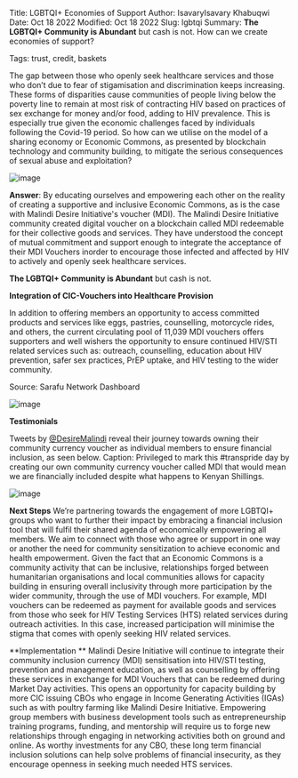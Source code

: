 Title: LGBTQI+ Economies of Support
Author: IsavaryIsavary Khabuqwi
Date: Oct 18 2022
Modified: Oct 18 2022
Slug: lgbtqi
Summary: **The LGBTQI+ Community is Abundant** but cash is not. How can we create economies of support?

Tags: trust, credit, baskets


The gap between those who openly seek healthcare services and those who don’t due to fear of stigamisation and discrimination keeps increasing. These forms of disparities cause communities of people living below the poverty line to remain at most risk of contracting HIV based on practices of sex exchange for money and/or food, adding to HIV prevalence. This is especially true given the economic challenges faced by individuals following the Covid-19 period. So how can we utilise on the model of a sharing economy or Economic Commons, as presented by blockchain technology and community building, to mitigate the serious consequences of sexual abuse and exploitation?

![image](images/blog/lgbtqi1.webp)

**Answer**: By educating ourselves and empowering each other on the reality of creating a supportive and inclusive Economic Commons, as is the case with Malindi Desire Initiative's voucher (MDI). The Malindi Desire Initiative community created digital voucher on a blockchain called MDI redeemable for their collective goods and services. They have understood the concept of mutual commitment and support enough to integrate the acceptance of their MDI Vouchers inorder to encourage those infected and affected by HIV to actively and openly seek healthcare services. 

**The LGBTQI+ Community is Abundant** but cash is not.

**Integration of CIC-Vouchers into Healthcare Provision**

In addition to offering members an opportunity to access committed products and services like eggs, pastries, counselling, motorcycle rides, and others, the current circulating pool of 11,039 MDI vouchers offers supporters and well wishers the opportunity to ensure continued HIV/STI related services such as: outreach, counselling, education about HIV prevention, safer sex practices, PrEP uptake, and HIV testing to the wider community.  
 
 
Source: Sarafu Network Dashboard
 
![image](images/blog/lgbtqi2.webp)
 
**Testimonials**

Tweets by [@DesireMalindi](https://twitter.com/DesireMalindi) reveal their journey towards owning their community currency voucher as individual members to ensure financial inclusion, as seen below.  Caption: Privileged to mark this #transpride day by creating our own community currency voucher called MDI that would mean we are financially included despite what happens to Kenyan Shillings. 

![image](images/blog/lgbtqi3.webp)
 
**Next Steps**
We’re partnering towards the engagement of more LGBTQI+ groups who want to further their impact by embracing a financial inclusion tool that will fulfil their shared agenda of economically empowering all members. We aim to connect with those who agree or support in one way or another the need for community sensitization to achieve economic and health empowerment. Given the fact that an Economic Commons is a community activity that can be inclusive, relationships forged between humanitarian organisations and local communities allows for capacity building in ensuring overall inclusivity through more participation by the wider community, through the use of MDI vouchers. For example, MDI vouchers can be redeemed as payment for available goods and services from those who seek for HIV Testing Services (HTS) related services during outreach activities. In this case, increased participation will minimise the stigma that comes with openly seeking HIV related services.

**Implementation **
Malindi Desire Initiative will continue to integrate their community inclusion currency (MDI) sensitisation into HIV/STI testing, prevention and management education, as well as counselling by offering these services in exchange for MDI Vouchers that can be redeemed during Market Day activities. This opens an opportunity for capacity building by more CIC issuing CBOs who engage in Income Generating Activities (IGAs) such as with poultry farming like Malindi Desire Initiative. Empowering group members with business development tools such as entrepreneurship training programs, funding, and mentorship will require us to forge new relationships through engaging in networking activities both on ground and online. As worthy investments for any CBO, these long term financial inclusion solutions can help solve problems of financial insecurity, as they encourage openness in seeking much needed HTS services.  

